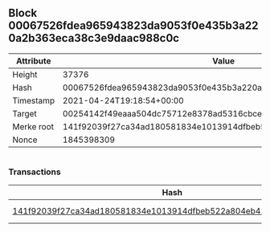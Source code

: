 ## Block 00067526fdea965943823da9053f0e435b3a220a2b363eca38c3e9daac988c0c

Attribute | Value
--- | ---
Height | 37376
Hash | 00067526fdea965943823da9053f0e435b3a220a2b363eca38c3e9daac988c0c
Timestamp | 2021-04-24T19:18:54+00:00
Target | 00254142f49eaaa504dc75712e8378ad5316cbcead634704b3734b6271167cc4
Merke root | 141f92039f27ca34ad180581834e1013914dfbeb522a804eb42513dc3202a350
Nonce | 1845398309

```

```

### Transactions

Hash | Amount
--- | ---
[141f92039f27ca34ad180581834e1013914dfbeb522a804eb42513dc3202a350](141f92039f27ca34ad180581834e1013914dfbeb522a804eb42513dc3202a350.md) | 10.00000000 SKEPTI 
